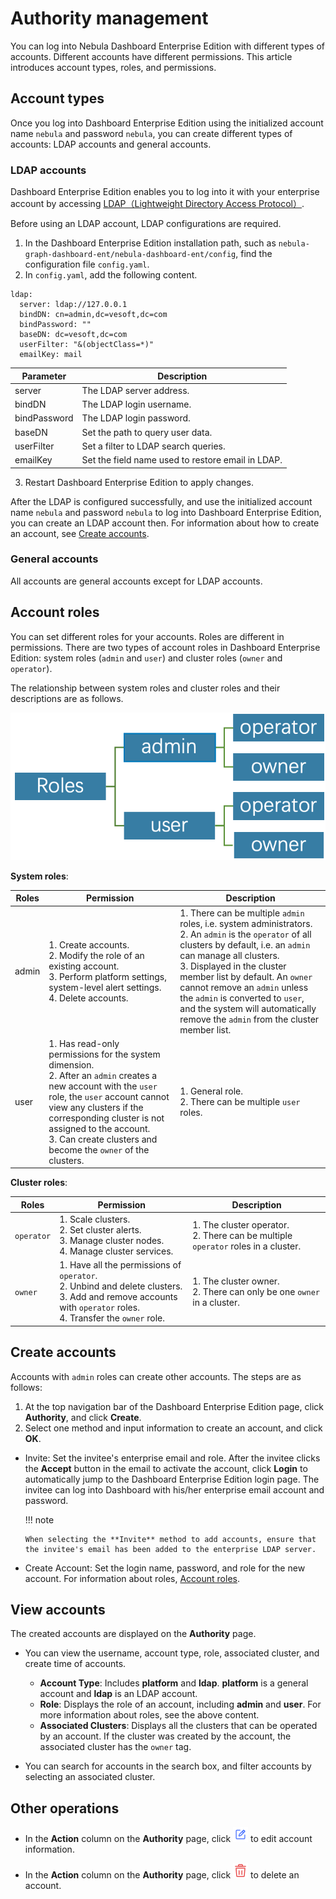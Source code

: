 # Authority management

You can log into Nebula Dashboard Enterprise Edition with different types of accounts. Different accounts have different permissions. This article introduces account types, roles, and permissions.

## Account types

Once you log into Dashboard Enterprise Edition using the initialized account name `nebula` and password `nebula`, you can create different types of accounts: LDAP accounts and general accounts. 

### LDAP accounts

Dashboard Enterprise Edition enables you to log into it with your enterprise account by accessing [LDAP（Lightweight Directory Access Protocol）](https://ldap.com/).

Before using an LDAP account, LDAP configurations are required.

1. In the Dashboard Enterprise Edition installation path, such as `nebula-graph-dashboard-ent/nebula-dashboard-ent/config`, find the configuration file `config.yaml`.
2. In `config.yaml`, add the following content.

  ```
  ldap:
    server: ldap://127.0.0.1 
    bindDN: cn=admin,dc=vesoft,dc=com 
    bindPassword: "" 
    baseDN: dc=vesoft,dc=com 
    userFilter: "&(objectClass=*)" 
    emailKey: mail 
  ```

  | Parameter        | Description |
  | ------------ | ---- |
  | server       | The LDAP server address.     |
  | bindDN       | The LDAP login username.    |
  | bindPassword | The LDAP login password.    |
  | baseDN       | Set the path to query user data.     |
  | userFilter   | Set a filter to LDAP search queries.    |
  | emailKey     | Set the field name used to restore email in LDAP.     |

3. Restart Dashboard Enterprise Edition to apply changes.  

After the LDAP is configured successfully, and use the initialized account name `nebula` and password `nebula` to log into Dashboard Enterprise Edition, you can create an LDAP account then. For information about how to create an account, see [Create accounts](#_5).

### General accounts

All accounts are general accounts except for LDAP accounts.

## Account roles

You can set different roles for your accounts. Roles are different in permissions. There are two types of account roles in Dashboard Enterprise Edition: system roles (`admin` and `user`) and cluster roles (`owner` and `operator`).

The relationship between system roles and cluster roles and their descriptions are as follows.

![roles](../nebula-dashboard-ent/figs/ds_roles_en.png)

**System roles**:

| Roles | Permission                                                         | Description                                                         |
| ------ | ------------------------------------------------------------ | ------------------------------------------------------------ |
| admin  | 1. Create accounts.<br>2. Modify the role of an existing account.<br>3. Perform platform settings, system-level alert settings.<br>4. Delete accounts. | 1. There can be multiple `admin` roles, i.e. system administrators.<br/> 2. An `admin` is the `operator` of all clusters by default, i.e. an `admin` can manage all clusters. <br/>3. Displayed in the cluster member list by default. An `owner` cannot remove an `admin` unless the `admin` is converted to `user`, and the system will automatically remove the `admin` from the cluster member list. |
| user   | 1. Has read-only permissions for the system dimension. <br/>2. After an `admin` creates a new account with the `user` role, the `user` account cannot view any clusters if the corresponding cluster is not assigned to the account.  <br/>3. Can create clusters and become the `owner` of the clusters. | 1. General role. <br/>2. There can be multiple `user` roles.           |


**Cluster roles**: 

| Roles     | Permission                                                         | Description                                                       |
| ---------- | ------------------------------------------------------------ | ---------------------------------------------------------- |
| `operator` | 1. Scale clusters. <br/>2. Set cluster alerts. <br/>3. Manage cluster nodes.<br/>4. Manage cluster services. | 1. The cluster operator.<br/> 2. There can be multiple `operator` roles in a cluster. |
| `owner`    | 1. Have all the permissions of `operator`. <br/>2. Unbind and delete clusters.<br/>3. Add and remove accounts with `operator` roles. <br/>4. Transfer the `owner` role. | 1. The cluster owner. <br/>2. There can only be one `owner` in a cluster.    |

## Create accounts

Accounts with `admin` roles can create other accounts. The steps are as follows:

1. At the top navigation bar of the Dashboard Enterprise Edition page, click **Authority**, and click **Create**.
2. Select one method and input information to create an account, and click **OK**.

  - Invite: Set the invitee's enterprise email and role. After the invitee clicks the **Accept** button in the email to activate the account, click **Login** to automatically jump to the Dashboard Enterprise Edition login page. The invitee can log into Dashboard with his/her enterprise email account and password.

    !!! note

        When selecting the **Invite** method to add accounts, ensure that the invitee's email has been added to the enterprise LDAP server.

  - Create Account: Set the login name, password, and role for the new account. For information about roles, [Account roles](#_4).

## View accounts

The created accounts are displayed on the **Authority** page.

- You can view the username, account type, role, associated cluster, and create time of accounts.

  - **Account Type**: Includes **platform** and **ldap**. **platform** is a general account and **ldap** is an LDAP account.
  - **Role**: Displays the role of an account, including **admin** and **user**. For more information about roles, see the above content.
  - **Associated Clusters**: Displays all the clusters that can be operated by an account. If the cluster was created by the account, the associated cluster has the `owner` tag.

- You can search for accounts in the search box, and filter accounts by selecting an associated cluster.

## Other operations

- In the **Action** column on the **Authority** page, click ![alert-edit](../nebula-dashboard-ent/figs/alert_edit.png) to edit account information.

- In the **Action** column on the **Authority** page, click ![alert-delete](../nebula-dashboard-ent/figs/alert_delete.png) to delete an account.
